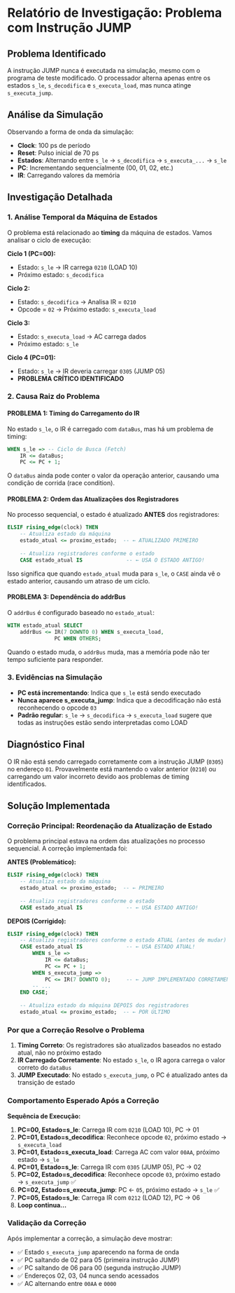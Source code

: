 # Relatório de Investigação: Problema com Instrução JUMP

## Problema Identificado
A instrução JUMP nunca é executada na simulação, mesmo com o programa de teste modificado. O processador alterna apenas entre os estados `s_le`, `s_decodifica` e `s_executa_load`, mas nunca atinge `s_executa_jump`.

## Análise da Simulação
Observando a forma de onda da simulação:
- **Clock**: 100 ps de período
- **Reset**: Pulso inicial de 70 ps
- **Estados**: Alternando entre `s_le` → `s_decodifica` → `s_executa_...` → `s_le`
- **PC**: Incrementando sequencialmente (00, 01, 02, etc.)
- **IR**: Carregando valores da memória

## Investigação Detalhada

### 1. Análise Temporal da Máquina de Estados
O problema está relacionado ao **timing** da máquina de estados. Vamos analisar o ciclo de execução:

**Ciclo 1 (PC=00):**
- Estado: `s_le` → IR carrega `0210` (LOAD 10)
- Próximo estado: `s_decodifica`

**Ciclo 2:**
- Estado: `s_decodifica` → Analisa IR = `0210`
- Opcode = `02` → Próximo estado: `s_executa_load`

**Ciclo 3:**
- Estado: `s_executa_load` → AC carrega dados
- Próximo estado: `s_le`

**Ciclo 4 (PC=01):**
- Estado: `s_le` → IR deveria carregar `0305` (JUMP 05)
- **PROBLEMA CRÍTICO IDENTIFICADO**

### 2. Causa Raiz do Problema

#### **PROBLEMA 1: Timing do Carregamento do IR**
No estado `s_le`, o IR é carregado com `dataBus`, mas há um problema de timing:

```vhdl
WHEN s_le => -- Ciclo de Busca (Fetch)
    IR <= dataBus;
    PC <= PC + 1;
```

O `dataBus` ainda pode conter o valor da operação anterior, causando uma condição de corrida (race condition).

#### **PROBLEMA 2: Ordem das Atualizações dos Registradores**
No processo sequencial, o estado é atualizado **ANTES** dos registradores:

```vhdl
ELSIF rising_edge(clock) THEN
    -- Atualiza estado da máquina
    estado_atual <= proximo_estado;  -- ← ATUALIZADO PRIMEIRO
    
    -- Atualiza registradores conforme o estado
    CASE estado_atual IS              -- ← USA O ESTADO ANTIGO!
```

Isso significa que quando `estado_atual` muda para `s_le`, o `CASE` ainda vê o estado anterior, causando um atraso de um ciclo.

#### **PROBLEMA 3: Dependência do addrBus**
O `addrBus` é configurado baseado no `estado_atual`:

```vhdl
WITH estado_atual SELECT
    addrBus <= IR(7 DOWNTO 0) WHEN s_executa_load,
               PC WHEN OTHERS;
```

Quando o estado muda, o `addrBus` muda, mas a memória pode não ter tempo suficiente para responder.

### 3. Evidências na Simulação
- **PC está incrementando**: Indica que `s_le` está sendo executado
- **Nunca aparece s_executa_jump**: Indica que a decodificação não está reconhecendo o opcode `03`
- **Padrão regular**: `s_le` → `s_decodifica` → `s_executa_load` sugere que todas as instruções estão sendo interpretadas como LOAD

## Diagnóstico Final
O IR não está sendo carregado corretamente com a instrução JUMP (`0305`) no endereço `01`. Provavelmente está mantendo o valor anterior (`0210`) ou carregando um valor incorreto devido aos problemas de timing identificados.

## Solução Implementada

### Correção Principal: Reordenação da Atualização de Estado
O problema principal estava na ordem das atualizações no processo sequencial. A correção implementada foi:

**ANTES (Problemático):**
```vhdl
ELSIF rising_edge(clock) THEN
    -- Atualiza estado da máquina
    estado_atual <= proximo_estado;  -- ← PRIMEIRO
    
    -- Atualiza registradores conforme o estado
    CASE estado_atual IS              -- ← USA ESTADO ANTIGO!
```

**DEPOIS (Corrigido):**
```vhdl
ELSIF rising_edge(clock) THEN
    -- Atualiza registradores conforme o estado ATUAL (antes de mudar)
    CASE estado_atual IS              -- ← USA ESTADO ATUAL!
        WHEN s_le =>
            IR <= dataBus;
            PC <= PC + 1;
        WHEN s_executa_jump =>
            PC <= IR(7 DOWNTO 0);     -- ← JUMP IMPLEMENTADO CORRETAMENTE
        -- ...
    END CASE;
    
    -- Atualiza estado da máquina DEPOIS dos registradores
    estado_atual <= proximo_estado;  -- ← POR ÚLTIMO
```

### Por que a Correção Resolve o Problema

1. **Timing Correto**: Os registradores são atualizados baseados no estado atual, não no próximo estado
2. **IR Carregado Corretamente**: No estado `s_le`, o IR agora carrega o valor correto do `dataBus`
3. **JUMP Executado**: No estado `s_executa_jump`, o PC é atualizado antes da transição de estado

### Comportamento Esperado Após a Correção

**Sequência de Execução:**
1. **PC=00, Estado=s_le**: Carrega IR com `0210` (LOAD 10), PC → 01
2. **PC=01, Estado=s_decodifica**: Reconhece opcode `02`, próximo estado → `s_executa_load`
3. **PC=01, Estado=s_executa_load**: Carrega AC com valor `00AA`, próximo estado → `s_le`
4. **PC=01, Estado=s_le**: Carrega IR com `0305` (JUMP 05), PC → 02
5. **PC=02, Estado=s_decodifica**: Reconhece opcode `03`, próximo estado → `s_executa_jump` ✅
6. **PC=02, Estado=s_executa_jump**: PC ← `05`, próximo estado → `s_le` ✅
7. **PC=05, Estado=s_le**: Carrega IR com `0212` (LOAD 12), PC → 06
8. **Loop continua...**

### Validação da Correção
Após implementar a correção, a simulação deve mostrar:
- ✅ Estado `s_executa_jump` aparecendo na forma de onda
- ✅ PC saltando de 02 para 05 (primeira instrução JUMP)
- ✅ PC saltando de 06 para 00 (segunda instrução JUMP)
- ✅ Endereços 02, 03, 04 nunca sendo acessados
- ✅ AC alternando entre `00AA` e `0000`
